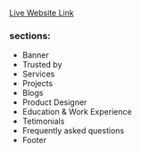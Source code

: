 
[Live Website Link]( https://singular-florentine-35d6f3.netlify.app/)
### sections: 
* Banner
* Trusted by
* Services
* Projects
* Blogs
* Product Designer
* Education & Work Experience
* Tetimonials
* Frequently asked questions
* Footer